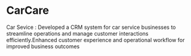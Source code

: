 # CarCare
Car Sevice : Developed a CRM system for car service businesses to streamline operations and manage customer interactions efficiently.Enhanced customer experience and operational workflow for improved business outcomes
